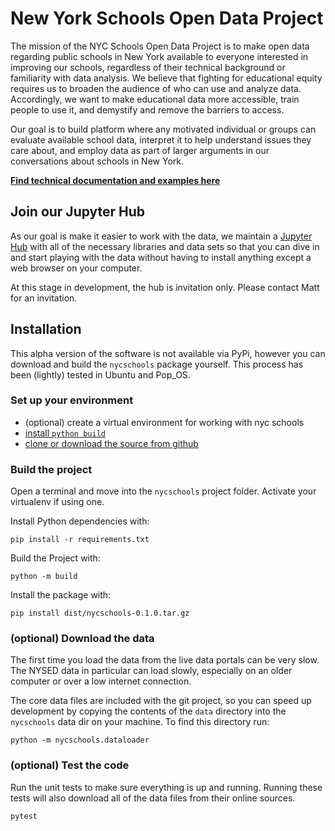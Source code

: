 New York Schools Open Data Project
==================================

The mission of the NYC Schools Open Data Project is to make open data regarding public schools in New York available to everyone interested in improving our schools, regardless of their technical background or familiarity with data analysis. We believe that fighting for educational equity requires us to broaden the audience of who can use and analyze data. Accordingly, we want to make educational data more accessible, train people to use it, and demystify and remove the barriers to access.

Our goal is to build platform where any motivated individual or groups can evaluate available school data, interpret it to help understand issues they care about, and employ data as part of larger arguments in our conversations about schools in New York.

**[Find technical documentation and examples here](https://adelphi-ed-tech.github.io/nycschools/)**

Join our Jupyter Hub
--------------------
As our goal is make it easier to work with the data, we maintain a
[Jupyter Hub](https://jupyter.org/hub) with all of the necessary libraries
and data sets so that you can dive in and start playing with the data
without having to install anything except a web browser on your computer.

At this stage in development, the hub is invitation only. Please contact
Matt for an invitation.

Installation
------------
This alpha version of the software is not available via PyPi, however you
can download and build the `nycschools` package yourself. This process
has been (lightly) tested in Ubuntu and Pop_OS.

### Set up your environment
- (optional) create a virtual environment for working with nyc schools
- [install `python build`](https://pypi.org/project/build/)
- [clone or download the source from github](https://github.com/adelphi-ed-tech/nycschools)

### Build the project
Open a terminal and move into the `nycschools` project folder. Activate
your virtualenv if using one.

Install Python dependencies with:
~~~~~~{.bash}
pip install -r requirements.txt
~~~~~~

Build the Project with:
~~~~~~{.bash}
python -m build
~~~~~~

Install the package with:
~~~~~~{.bash}
pip install dist/nycschools-0.1.0.tar.gz
~~~~~~

### (optional) Download the data
The first time you load the data from the live data portals
can be very slow. The NYSED data in particular can load
slowly, especially on an older computer or over a low internet
connection.

The core data files are included with the git project, so you can
speed up development by copying the contents of the `data` directory
into the `nycschools` data dir on your machine. To find this directory
run:

~~~~~~{.bash}
python -m nycschools.dataloader
~~~~~~

### (optional) Test the code
Run the unit tests to make sure everything is up and running.
Running these tests will also download all of the data files
from their online sources.
~~~~~~{.bash}
pytest
~~~~~~

